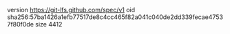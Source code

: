 version https://git-lfs.github.com/spec/v1
oid sha256:57ba1426a1efb77517de8c4cc465f82a041c040de2dd339fecae47537f80f0de
size 4412
